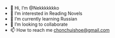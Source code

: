 - 👋 Hi, I’m @Nekkkkkkko
- 👀 I’m interested in Reading Novels 
- 🌱 I’m currently learning Russian
- 💞️ I’m looking to collaborate 
- 📫 How to reach me chonchuishoe@gmail.com

<!---
Nekkkkkkko/Nekkkkkkko is a ✨ special ✨ repository because its `README.md` (this file) appears on your GitHub profile.
You can click the Preview link to take a look at your changes.
--->

